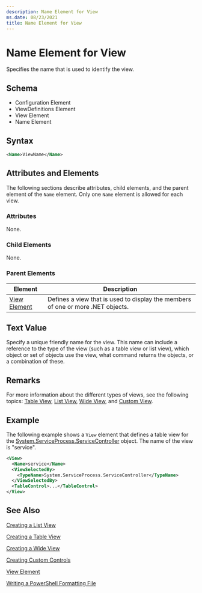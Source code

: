 ```yaml
---
description: Name Element for View
ms.date: 08/23/2021
title: Name Element for View
---
```

# Name Element for View

Specifies the name that is used to identify the view.

## Schema

- Configuration Element
- ViewDefinitions Element
- View Element
- Name Element

## Syntax

```xml
<Name>ViewName</Name>
```

## Attributes and Elements

The following sections describe attributes, child elements, and the parent element of the `Name`
element. Only one `Name` element is allowed for each view.

### Attributes

None.

### Child Elements

None.

### Parent Elements

|Element|Description|
|-------------|-----------------|
|[View Element](./view-element-format.md)|Defines a view that is used to display the members of one or more .NET objects.|

## Text Value

Specify a unique friendly name for the view. This name can include a reference to the type of the
view (such as a table view or list view), which object or set of objects use the view, what command
returns the objects, or a combination of these.

## Remarks

For more information about the different types of views, see the following topics: [Table View](./creating-a-table-view.md),
[List View](./creating-a-list-view.md), [Wide View](./creating-a-wide-view.md), and [Custom View](./creating-custom-controls.md).

## Example

The following example shows a `View` element that defines a table view for the [System.ServiceProcess.ServiceController](/dotnet/api/System.ServiceProcess.ServiceController)
object. The name of the view is "service".

```xml
<View>
  <Name>service</Name>
  <ViewSelectedBy>
    <TypeName>System.ServiceProcess.ServiceController</TypeName>
  </ViewSelectedBy>
  <TableControl>...</TableControl>
</View>

```

## See Also

[Creating a List View](./creating-a-list-view.md)

[Creating a Table View](./creating-a-table-view.md)

[Creating a Wide View](./creating-a-wide-view.md)

[Creating Custom Controls](./creating-custom-controls.md)

[View Element](./view-element-format.md)

[Writing a PowerShell Formatting File](./writing-a-powershell-formatting-file.md)
